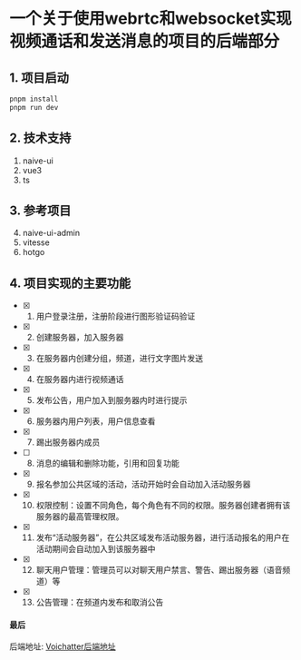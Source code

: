 # 一个关于使用webrtc和websocket实现视频通话和发送消息的项目的后端部分

## 1. 项目启动
```bash
pnpm install
pnpm run dev
```

## 2. 技术支持
1. naive-ui
2. vue3
3. ts
## 3. 参考项目
4. naive-ui-admin
5. vitesse
6. hotgo

## 4. 项目实现的主要功能
- [x] 1. 用户登录注册，注册阶段进行图形验证码验证
- [x] 2. 创建服务器，加入服务器
- [x] 3. 在服务器内创建分组，频道，进行文字图片发送
- [x] 4. 在服务器内进行视频通话
- [x] 5. 发布公告，用户加入到服务器内时进行提示
- [x] 6. 服务器内用户列表，用户信息查看
- [x] 7. 踢出服务器内成员
- [ ] 8. 消息的编辑和删除功能，引用和回复功能
- [x] 9. 报名参加公共区域的活动，活动开始时会自动加入活动服务器
- [x] 10. 权限控制：设置不同角色，每个角色有不同的权限。服务器创建者拥有该服务器的最高管理权限。
- [x] 11. 发布“活动服务器”，在公共区域发布活动服务器，进行活动报名的用户在活动期间会自动加入到该服务器中
- [x] 12. 聊天用户管理：管理员可以对聊天用户禁言、警告、踢出服务器（语音频道）等
- [x] 13. 公告管理：在频道内发布和取消公告

#### 最后
后端地址: [Voichatter后端地址](https://github.com/Wisansiiz/voichatter-gf)
